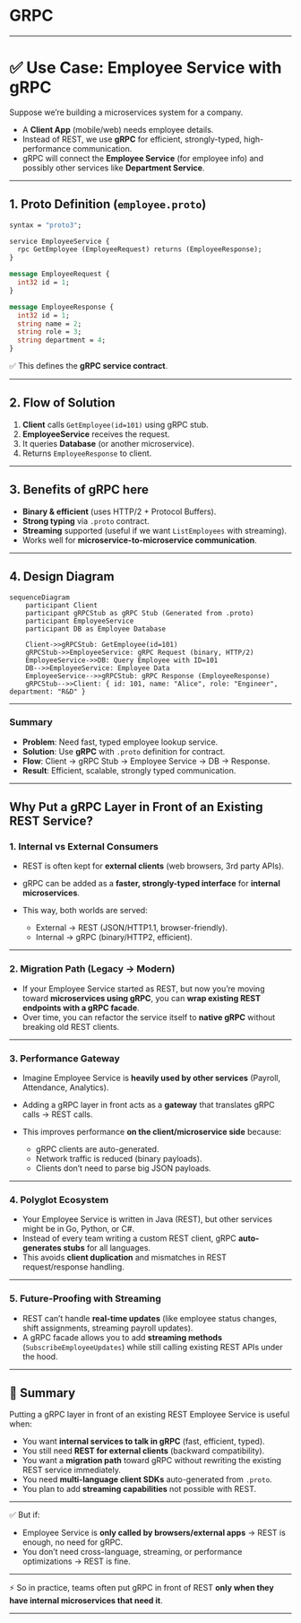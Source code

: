# GRPC

---

# ✅ Use Case: **Employee Service with gRPC**

Suppose we’re building a microservices system for a company.

* A **Client App** (mobile/web) needs employee details.
* Instead of REST, we use **gRPC** for efficient, strongly-typed, high-performance communication.
* gRPC will connect the **Employee Service** (for employee info) and possibly other services like **Department Service**.

---

## 1. **Proto Definition (`employee.proto`)**

```proto
syntax = "proto3";

service EmployeeService {
  rpc GetEmployee (EmployeeRequest) returns (EmployeeResponse);
}

message EmployeeRequest {
  int32 id = 1;
}

message EmployeeResponse {
  int32 id = 1;
  string name = 2;
  string role = 3;
  string department = 4;
}
```

✅ This defines the **gRPC service contract**.

---

## 2. **Flow of Solution**

1. **Client** calls `GetEmployee(id=101)` using gRPC stub.
2. **EmployeeService** receives the request.
3. It queries **Database** (or another microservice).
4. Returns `EmployeeResponse` to client.

---

## 3. **Benefits of gRPC here**

* **Binary & efficient** (uses HTTP/2 + Protocol Buffers).
* **Strong typing** via `.proto` contract.
* **Streaming** supported (useful if we want `ListEmployees` with streaming).
* Works well for **microservice-to-microservice communication**.

---

## 4. **Design Diagram**

```mermaid
sequenceDiagram
    participant Client
    participant gRPCStub as gRPC Stub (Generated from .proto)
    participant EmployeeService
    participant DB as Employee Database

    Client->>gRPCStub: GetEmployee(id=101)
    gRPCStub->>EmployeeService: gRPC Request (binary, HTTP/2)
    EmployeeService->>DB: Query Employee with ID=101
    DB-->>EmployeeService: Employee Data
    EmployeeService-->>gRPCStub: gRPC Response (EmployeeResponse)
    gRPCStub-->>Client: { id: 101, name: "Alice", role: "Engineer", department: "R&D" }
```

---

###  Summary

* **Problem**: Need fast, typed employee lookup service.
* **Solution**: Use **gRPC** with `.proto` definition for contract.
* **Flow**: Client → gRPC Stub → Employee Service → DB → Response.
* **Result**: Efficient, scalable, strongly typed communication.

---


##  Why Put a gRPC Layer in Front of an Existing REST Service?

### 1. **Internal vs External Consumers**

* REST is often kept for **external clients** (web browsers, 3rd party APIs).
* gRPC can be added as a **faster, strongly-typed interface** for **internal microservices**.
* This way, both worlds are served:

  * External → REST (JSON/HTTP1.1, browser-friendly).
  * Internal → gRPC (binary/HTTP2, efficient).

---

### 2. **Migration Path (Legacy → Modern)**

* If your Employee Service started as REST, but now you’re moving toward **microservices using gRPC**, you can **wrap existing REST endpoints with a gRPC facade**.
* Over time, you can refactor the service itself to **native gRPC** without breaking old REST clients.

---

### 3. **Performance Gateway**

* Imagine Employee Service is **heavily used by other services** (Payroll, Attendance, Analytics).
* Adding a gRPC layer in front acts as a **gateway** that translates gRPC calls → REST calls.
* This improves performance **on the client/microservice side** because:

  * gRPC clients are auto-generated.
  * Network traffic is reduced (binary payloads).
  * Clients don’t need to parse big JSON payloads.

---

### 4. **Polyglot Ecosystem**

* Your Employee Service is written in Java (REST), but other services might be in Go, Python, or C#.
* Instead of every team writing a custom REST client, gRPC **auto-generates stubs** for all languages.
* This avoids **client duplication** and mismatches in REST request/response handling.

---

### 5. **Future-Proofing with Streaming**

* REST can’t handle **real-time updates** (like employee status changes, shift assignments, streaming payroll updates).
* A gRPC facade allows you to add **streaming methods** (`SubscribeEmployeeUpdates`) while still calling existing REST APIs under the hood.

---

## 🔎 Summary

Putting a gRPC layer in front of an existing REST Employee Service is useful when:

* You want **internal services to talk in gRPC** (fast, efficient, typed).
* You still need **REST for external clients** (backward compatibility).
* You want a **migration path** toward gRPC without rewriting the existing REST service immediately.
* You need **multi-language client SDKs** auto-generated from `.proto`.
* You plan to add **streaming capabilities** not possible with REST.

---

✅ But if:

* Employee Service is **only called by browsers/external apps** → REST is enough, no need for gRPC.
* You don’t need cross-language, streaming, or performance optimizations → REST is fine.

---

⚡ So in practice, teams often put gRPC in front of REST **only when they have internal microservices that need it**.

---

